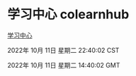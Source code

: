 # 学习中心 colearnhub
[学习中心](http://27.19.33.125:56308/colearnhub/)

2022年 10月 11日 星期二 22:40:02 CST

2022年 10月 11日 星期二 14:40:02 GMT
